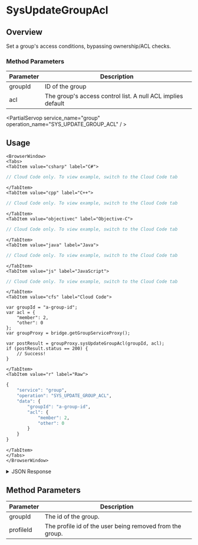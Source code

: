 # SysUpdateGroupAcl
## Overview
Set a group's access conditions, bypassing ownership/ACL checks.


### Method Parameters
Parameter | Description
--------- | -----------
groupId | ID of the group
acl | The group's access control list. A null ACL implies default

<PartialServop service_name="group" operation_name="SYS_UPDATE_GROUP_ACL" / >

## Usage

```mdx-code-block
<BrowserWindow>
<Tabs>
<TabItem value="csharp" label="C#">
```

```csharp
// Cloud Code only. To view example, switch to the Cloud Code tab
```

```mdx-code-block
</TabItem>
<TabItem value="cpp" label="C++">
```

```cpp
// Cloud Code only. To view example, switch to the Cloud Code tab
```

```mdx-code-block
</TabItem>
<TabItem value="objectivec" label="Objective-C">
```

```objectivec
// Cloud Code only. To view example, switch to the Cloud Code tab
```

```mdx-code-block
</TabItem>
<TabItem value="java" label="Java">
```

```java
// Cloud Code only. To view example, switch to the Cloud Code tab
```

```mdx-code-block
</TabItem>
<TabItem value="js" label="JavaScript">
```

```javascript
// Cloud Code only. To view example, switch to the Cloud Code tab
```

```mdx-code-block
</TabItem>
<TabItem value="cfs" label="Cloud Code">
```

```cfscript
var groupId = "a-group-id";
var acl = {
    "member": 2,
    "other": 0
};
var groupProxy = bridge.getGroupServiceProxy();

var postResult = groupProxy.sysUpdateGroupAcl(groupId, acl);
if (postResult.status == 200) {
    // Success!
}
```

```mdx-code-block
</TabItem>
<TabItem value="r" label="Raw">
```

```r
{
	"service": "group",
	"operation": "SYS_UPDATE_GROUP_ACL",
	"data": {
		"groupId": "a-group-id",
		"acl": {
			"member": 2,
			"other": 0
		}
	}
}
```

```mdx-code-block
</TabItem>
</Tabs>
</BrowserWindow>
```

<details>
<summary>JSON Response</summary>

```json
{
    "status": 200,
    "data": null
}
```
</details>

## Method Parameters
Parameter | Description
--------- | -----------
groupId | The id of the group.
profileId | The profile id of the user being removed from the group.


